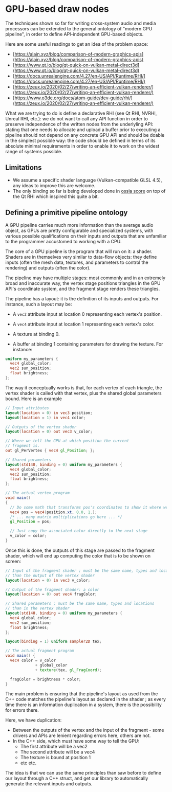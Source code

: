 # GPU-based draw nodes

The techniques shown so far for writing cross-system audio and media processors can be extended to the general ontology of "modern GPU pipeline", 
in order to define API-independent GPU-based objects.

Here are some useful readings to get an idea of the problem space: 

- [https://alain.xyz/blog/comparison-of-modern-graphics-apis](https://alain.xyz/blog/comparison-of-modern-graphics-apis)
- [https://www.qt.io/blog/qt-quick-on-vulkan-metal-direct3d](https://www.qt.io/blog/qt-quick-on-vulkan-metal-direct3d)
- [https://docs.unrealengine.com/4.27/en-US/API/Runtime/RHI/](https://docs.unrealengine.com/4.27/en-US/API/Runtime/RHI/)
- [https://zeux.io/2020/02/27/writing-an-efficient-vulkan-renderer/](https://zeux.io/2020/02/27/writing-an-efficient-vulkan-renderer/)
- [https://www.o3de.org/docs/atom-guide/dev-guide/rhi/](https://zeux.io/2020/02/27/writing-an-efficient-vulkan-renderer/)

What we are trying to do is define a declarative RHI (see Qt RHI, NVRHI, Unreal RHI, etc.): we do not want to call any API function 
in order to preserve independence of the written nodes from the underlyling API: stating that one needs to allocate and upload a buffer prior to executing 
a pipeline should not depend on any concrete GPU API and should be doable in the simplest possible way: the code 
should be defined in terms of its absolute minimal requirements in order to enable it to work on the widest range of systems possible.

## Limitations
- We assume a specific shader language (Vulkan-compatible GLSL 4.5), any ideas to improve this are welcome.
- The only binding so far is being developed done in [ossia score](https://ossia.io) on top of the Qt RHI which inspired this quite a bit.

## Defining a primitive pipeline ontology

A GPU pipeline carries much more information than the average audio object, as GPUs are pretty configurable and specialized systems, with various possible qualifications on their inputs and outputs that are unfamiliar to the programmer accustomed to working with a CPU.

The core of a GPU pipeline is the program that will run on it: a shader. Shaders are in themselves very similar to data-flow objects: they define inputs (often the mesh data, textures, and parameters to control the rendering) and outputs (often the color). 

The pipeline may have multiple stages: most commonly and in an extremely broad and inaccurate way, the vertex stage positions triangles in the GPU API's coordinate system, and the fragment stage renders these triangles.

The pipeline has a layout: it is the definition of its inputs and outputs. For instance, such a layout may be:

- A `vec2` attribute input at location 0 representing each vertex's position.
- A `vec4` attribute input at location 1 representing each vertex's color.

- A texture at binding 0.
- A buffer at binding 1 containing parameters for drawing the texture. For instance:

```glsl
uniform my_parameters {
  vec4 global_color;
  vec2 sun_position;
  float brightness;
};
```

The way it conceptually works is that, for each vertex of each triangle, the vertex shader is called with that vertex, plus the shared global parameters bound. Here is an example

```glsl
// Input attributes
layout(location = 0) in vec3 position;
layout(location = 1) in vec4 color;

// Outputs of the vertex shader
layout(location = 0) out vec3 v_color;

// Where we tell the GPU at which position the current 
// fragment is.
out gl_PerVertex { vec4 gl_Position; };

// Shared parameters
layout(std140, binding = 0) uniform my_parameters {
  vec4 global_color;
  vec2 sun_position;
  float brightness;
};

// The actual vertex program
void main() 
{
  // Do some math that transforms pos's coordinates to show it where we want.
  vec4 pos = vec4(position.xt, 0.0, 1.);
  /* ... many matrix multiplications go here ... */
  gl_Position = pos;

  // Just copy the associated color directly to the next stage
  v_color = color;
}
```

Once this is done, the outputs of this stage are passed to the fragment shader, which 
will end up computing the color that is to be shown on screen: 

```glsl
// Input of the fragment shader ; must be the same name, types and locations
// than the output of the vertex shader
layout(location = 0) in vec3 v_color;

// Output of the fragment shader: a color
layout(location = 0) out vec4 fragColor;

// Shared parameters ; must be the same name, types and locations
// than in the vertex shader
layout(std140, binding = 0) uniform my_parameters {
  vec4 global_color;
  vec2 sun_position;
  float brightness;
};

layout(binding = 1) uniform sampler2D tex;

// The actual fragment program
void main() {
  vec4 color = v_color
             + global_color
             + texture(tex, gl_FragCoord);

  fragColor = brightness * color;
}
```

The main problem is ensuring that the pipeline's layout as used from the C++ code matches the pipeline's layout as declared in the shader ; as every time there is an information duplication in a system, there is the possibility for errors there.

Here, we have duplication: 

- Between the outputs of the vertex and the input of the fragment - some drivers and APIs are lenient regarding errors here, others are not.
- In the C++ side, which must have some way to tell the GPU:
  * The first attribute  will be a vec2
  * The second attribute will be a vec4
  * The texture is bound at position 1
  * etc etc.

The idea is that we can use the same principles than saw before to define our layout through a C++ struct, and get our library to automatically generate the relevant inputs and outputs.